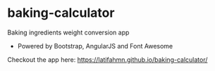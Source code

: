 # baking-calculator
Baking ingredients weight conversion app

- Powered by Bootstrap, AngularJS and Font Awesome

Checkout the app here: https://latifahmn.github.io/baking-calculator/
